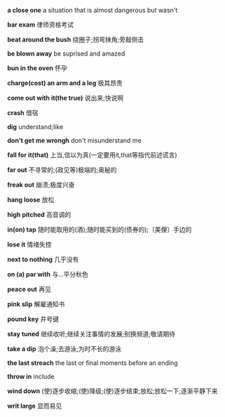 **a close one** a situation that is almost dangerous but wasn't

**bar exam** 律师资格考试

**beat around the bush** 绕圈子;拐弯抹角;旁敲侧击

**be blown away** be suprised and amazed

**bun in the oven** 怀孕

**charge(cost) an arm and a leg** 极其昂贵

**come out with it(the true)** 说出来;快说啊

**crash** 借宿

**dig** understand;like

**don't get me wrongh** don't misunderstand me

**fall for it(that)** 上当,信以为真(一定要用it,that等指代前述谎言)

**far out** 不寻常的;(政见等)极端的;奥秘的

**freak out** 崩溃;极度兴奋

**hang loose** 放松

**high pitched** 高音调的

**in(on) tap** 随时能取用的(酒);随时能买到的(债券的);〔美俚〕手边的

**lose it** 情绪失控

**next to nothing** 几乎没有

**on (a) par with** 与...平分秋色

**peace out** 再见

**pink slip** 解雇通知书

**pound key** 井号键

**stay tuned** 继续收听;继续关注事情的发展;别换频道;敬请期待

**take a dip** 泡个澡;去游泳;为时不长的游泳

**the last streach** the last or final moments before an ending

**throw in** include

**wind down** (使)逐步收缩;(使)降级;(使)逐步结束;放松;放松一下;逐渐平静下来

**writ large** 显而易见
